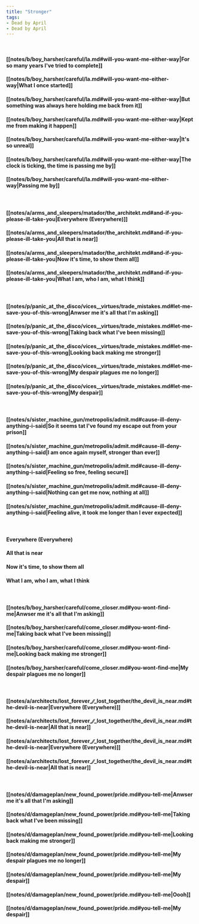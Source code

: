 ```yaml
---
title: "Stronger"
tags:
- Dead by April
- Dead by April
---
```

&nbsp;
#### [[notes/b/boy_harsher/careful/la.md#will-you-want-me-either-way|For so many years I've tried to complete]]
#### [[notes/b/boy_harsher/careful/la.md#will-you-want-me-either-way|What I once started]]
#### [[notes/b/boy_harsher/careful/la.md#will-you-want-me-either-way|But something was always here holding me back from it]]
#### [[notes/b/boy_harsher/careful/la.md#will-you-want-me-either-way|Kept me from making it happen]]
#### [[notes/b/boy_harsher/careful/la.md#will-you-want-me-either-way|It's so unreal]]
#### [[notes/b/boy_harsher/careful/la.md#will-you-want-me-either-way|The clock is ticking, the time is passing me by]]
#### [[notes/b/boy_harsher/careful/la.md#will-you-want-me-either-way|Passing me by]]
&nbsp;
#### [[notes/a/arms_and_sleepers/matador/the_architekt.md#and-if-you-please-ill-take-you|Everywhere (Everywhere)]]
#### [[notes/a/arms_and_sleepers/matador/the_architekt.md#and-if-you-please-ill-take-you|All that is near]]
#### [[notes/a/arms_and_sleepers/matador/the_architekt.md#and-if-you-please-ill-take-you|Now it's time, to show them all]]
#### [[notes/a/arms_and_sleepers/matador/the_architekt.md#and-if-you-please-ill-take-you|What I am, who I am, what I think]]
&nbsp;
#### [[notes/p/panic_at_the_disco/vices__virtues/trade_mistakes.md#let-me-save-you-of-this-wrong|Anwser me it's all that I'm asking]]
#### [[notes/p/panic_at_the_disco/vices__virtues/trade_mistakes.md#let-me-save-you-of-this-wrong|Taking back what I've been missing]]
#### [[notes/p/panic_at_the_disco/vices__virtues/trade_mistakes.md#let-me-save-you-of-this-wrong|Looking back making me stronger]]
#### [[notes/p/panic_at_the_disco/vices__virtues/trade_mistakes.md#let-me-save-you-of-this-wrong|My despair plagues me no longer]]
#### [[notes/p/panic_at_the_disco/vices__virtues/trade_mistakes.md#let-me-save-you-of-this-wrong|My despair]]
&nbsp;
#### [[notes/s/sister_machine_gun/metropolis/admit.md#cause-ill-deny-anything-i-said|So it seems tat I've found my escape out from your prison]]
#### [[notes/s/sister_machine_gun/metropolis/admit.md#cause-ill-deny-anything-i-said|I am once again myself, stronger than ever]]
#### [[notes/s/sister_machine_gun/metropolis/admit.md#cause-ill-deny-anything-i-said|Feeling so free, feeling secure]]
#### [[notes/s/sister_machine_gun/metropolis/admit.md#cause-ill-deny-anything-i-said|Nothing can get me now, nothing at all]]
#### [[notes/s/sister_machine_gun/metropolis/admit.md#cause-ill-deny-anything-i-said|Feeling alive, it took me longer than I ever expected]]
&nbsp;
#### Everywhere (Everywhere)
#### All that is near
#### Now it's time, to show them all
#### What I am, who I am, what I think
&nbsp;
#### [[notes/b/boy_harsher/careful/come_closer.md#you-wont-find-me|Anwser me it's all that I'm asking]]
#### [[notes/b/boy_harsher/careful/come_closer.md#you-wont-find-me|Taking back what I've been missing]]
#### [[notes/b/boy_harsher/careful/come_closer.md#you-wont-find-me|Looking back making me stronger]]
#### [[notes/b/boy_harsher/careful/come_closer.md#you-wont-find-me|My despair plagues me no longer]]
&nbsp;
#### [[notes/a/architects/lost_forever_∕∕_lost_together/the_devil_is_near.md#the-devil-is-near|Everywhere (Everywhere)]]
#### [[notes/a/architects/lost_forever_∕∕_lost_together/the_devil_is_near.md#the-devil-is-near|All that is near]]
#### [[notes/a/architects/lost_forever_∕∕_lost_together/the_devil_is_near.md#the-devil-is-near|Everywhere (Everywhere)]]
#### [[notes/a/architects/lost_forever_∕∕_lost_together/the_devil_is_near.md#the-devil-is-near|All that is near]]
&nbsp;
#### [[notes/d/damageplan/new_found_power/pride.md#you-tell-me|Anwser me it's all that I'm asking]]
#### [[notes/d/damageplan/new_found_power/pride.md#you-tell-me|Taking back what I've been missing]]
#### [[notes/d/damageplan/new_found_power/pride.md#you-tell-me|Looking back making me stronger]]
#### [[notes/d/damageplan/new_found_power/pride.md#you-tell-me|My despair plagues me no longer]]
#### [[notes/d/damageplan/new_found_power/pride.md#you-tell-me|My despair]]
#### [[notes/d/damageplan/new_found_power/pride.md#you-tell-me|Oooh]]
#### [[notes/d/damageplan/new_found_power/pride.md#you-tell-me|My despair]]
